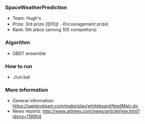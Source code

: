 ### SpaceWeatherPrediction
- Team: Hugh's
- Prize: 3rd prize (장려상 - Encouragement prize)
- Rank: 5th place (among 105 competitors)

### Algorithm
- GBDT ensemble

### How to run
- ./run.bat

### More information
- General information: https://sapiensteam.com/make/play/whiteboard/feedMain.do
- News reports: http://www.aitimes.com/news/articleView.html?idxno=119904
